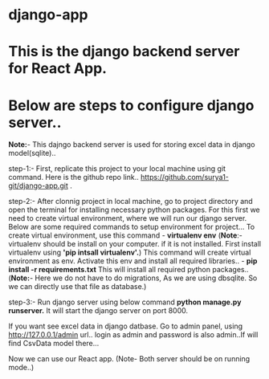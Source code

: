 # django-app

# This is the django backend server for React App.

# Below are steps to configure django server..
**Note:**- This dajngo backend server is used for storing excel data in django model(sqlite)..

step-1:- First, replicate this project to your local machine using git command. Here is the github repo link..
        https://github.com/surya1-git/django-app.git .
        
step-2:- After clonnig project in local machine, go to project directory and open the terminal for installing necessary
        python packages. For this first we need to create virtual environment, where we will run our django server.
        Below are some required commands to setup environment for project...
        To create virtual environment, use this command
        - **virtualenv env** 
          (**Note**:- virtualenv should be install on your computer. if it is not installed. First install virtualenv using **'pip intsall virtualenv'.**)
          This command will create virtual environment as env.
          Activate this env and install all required libraries..
        - **pip install -r requirements.txt**
          This will install all required python packages..
         (**Note:**- Here we do not have to do migrations, As we are using dbsqlite. So we can directly use that file as database.)
         
step-3:- Run django server using below command 
        **python manage.py runserver.**
        It will start the django server on port 8000.
        
If you want see excel data in django datbase. Go to admin panel, using http://127.0.0.1/admin url..
login as admin and password is also admin..If will find CsvData model there...
        
Now we can use our React app. (Note- Both server should be on running mode..)
